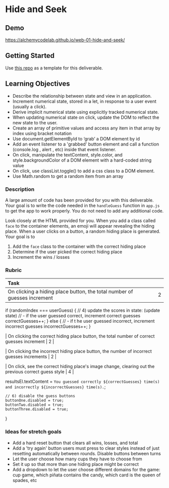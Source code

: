 # Hide and Seek

## Demo

https://alchemycodelab.github.io/web-01-hide-and-seek/

## Getting Started

Use [this repo](https://github.com/alchemycodelab/half-baked-web-01-hide-and-seek) as a template for this deliverable.

## Learning Objectives

-   Describe the relationship between state and view in an application.
-   Increment numerical state, stored in a let, in response to a user event (usually a click).
-   Derive implicit numerical state using explicitly tracked numerical state.
-   When updating numerical state on click, update the DOM to reflect the new state to the user.
-   Create an array of primitive values and access any item in that array by index using bracket notation
-   Use document.getElementById to ‘grab’ a DOM element by id
-   Add an event listener to a 'grabbed' button element and call a function (console.log , alert , etc) inside that event listener.
-   On click, manipulate the textContent, style.color, and style.backgroundColor of a DOM element with a hard-coded string value
-   On click, use classList.toggle() to add a css class to a DOM element.
-   Use Math.random to get a random item from an array

### Description

A large amount of code has been provided for you with this deliverable. Your goal is to write the code needed in the `handleGuess` function in `app.js` to get the app to work properly. You do not need to add any additional code.

Look closely at the HTML provided for you. When you add a class called `face` to the container elements, an emoji will appear revealing the hiding place. When a user clicks on a button, a random hiding place is generated. Your goal is to

1. Add the `face` class to the container with the correct hiding place
1. Determine if the user picked the correct hiding place
1. Increment the wins / losses

### Rubric

| Task                                                                                                 |     |
| :--------------------------------------------------------------------------------------------------- | --: |
| On clicking a hiding place button, the total number of guesses increment                             |   2 |

if (randomIndex === userGuess) {
    // 4) update the scores in state: (update state)
    //   - if the user guessed correct, increment correct guesses
        correctGuesses++;
    } else {
        //   - if t he user guessed incorrect, increment incorrect guesses
        incorrectGuesses++;
    }




| On clicking the correct hiding place button, the total number of correct guesses increment           |   2 |






| On clicking the incorrect hiding place button, the number of incorrect guesses increments            |   2 |





| On click, see the correct hiding place's image change, clearing out the previous correct guess style |   4 |

 resultsEl.textContent = `You guessed correctly ${correctGuesses} time(s) and incorrectly ${incorrectGuesses} time(s).`;

    // 6) disable the guess buttons
    buttonOne.disabled = true;
    buttonTwo.disabled = true;
    buttonThree.disabled = true;
}







### Ideas for stretch goals 
- Add a hard reset button that clears all wins, losses, and total
- Add a 'try again' button users must press to clear styles instead of just resetting automatically between rounds. Disable buttons between turns
- Let the user choose how many cups they have to choose from
- Set it up so that more than one hiding place might be correct
- Add a dropdown to let the user choose different domains for the game: cup game, which piñata contains the candy, which card is the queen of spades, etc
